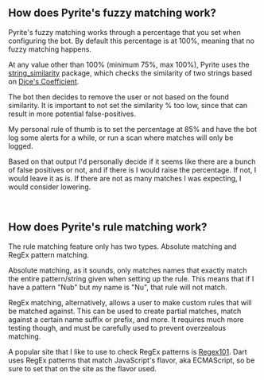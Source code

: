 ## **How does Pyrite's fuzzy matching work?**

Pyrite's fuzzy matching works through a percentage that you set when configuring the bot.
By default this percentage is at 100%, meaning that no fuzzy matching happens.

At any value other than 100% (minimum 75%, max 100%), Pyrite uses the [string_similarity](https://pub.dev/packages/string_similarity) package, which checks the similarity of two strings based on [Dice's Coefficient](https://en.wikipedia.org/wiki/S%C3%B8rensen%E2%80%93Dice_coefficient).

The bot then decides to remove the user or not based on the found similarity. It is important to not set the similarity % too low, since that can result in more potential false-positives.

My personal rule of thumb is to set the percentage at 85% and have the bot log some alerts for a while, or run a scan where matches will only be logged. 

Based on that output I'd personally decide if it seems like there are a bunch of false positives or not, and if there is I would raise the percentage. If not, I would leave it as is. If there are not as many matches I was expecting, I would consider lowering.


<br>

## **How does Pyrite's rule matching work?**

The rule matching feature only has two types. Absolute matching and RegEx pattern matching.

Absolute matching, as it sounds, only matches names that exactly match the entire pattern/string given when setting up the rule. This means that if I have a pattern "Nub" but my name is "Nu", that rule will not match.

RegEx matching, alternatively, allows a user to make custom rules that will be matched against. This can be used to create partial matches, match against a certain name suffix or prefix, and more. It requires much more testing though, and must be carefully used to prevent overzealous matching.

A popular site that I like to use to check RegEx patterns is [Regex101](https://regex101.com/). Dart uses RegEx patterns that match JavaScript's flavor, aka ECMAScript, so be sure to set that on the site as the flavor used.
